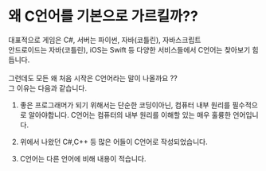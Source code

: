 # 왜 C언어를 기본으로 가르킬까?? 

대표적으로 게임은 C#, 서버는 파이썬, 자바(코틀린), 자바스크립트<br>
안드로이드는 자바(코틀린), iOS는 Swift 등 다양한 서비스들에서 C언어는 찾아보기 힘듭니다.<br><br>
그런데도 모든 왜 처음 시작은 C언어라는 말이 나올까요 ??<br>
그 이유는 다음과 같습니다.

1. 좋은 프로그래머가 되기 위해서는 단순한 코딩이아닌, 컴퓨터 내부 원리를 필수적으로 알아야합니다. C언어는 컴퓨터의 내부 원리를 이해할  있는 매우 훌륭한 언어입니다.

2. 위에서 나왔던 C#,C++ 등 많은 어들이 C언어로 작성되었습니다.

3. C언어는 다른 언어에 비해 내용이 적습니다.

